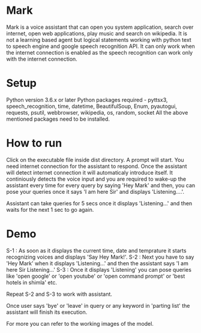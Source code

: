 # Mark
Mark is a voice assistant that can open you system application, search over internet, open web applications, play music and search on wikipedia.
It is not a learning based agent but logical statements working with python text to speech engine and google speech recognition API.
It can only work when the internet connection is enabled as the speech recognition can work only with the internet connection.

# Setup 
Python version 3.6.x or later
Python packages required - pyttsx3, 
                           speech_recognition, 
                           time, 
                           datetime, 
                           BeautifulSoup, 
                           Enum, 
                           pyautogui, 
                           requests, 
                           psutil, 
                           webbrowser, 
                           wikipedia, 
                           os, 
                           random, 
                           socket
All the above mentioned packages need to be installed.   

# How to run 
Click on the executable file inside dist directory. A prompt will start. You need internet connection for the assistant to respond.
Once the assistant will detect internet connection it will automaticaly introduce itself. 
It continiously detects the voice input and you are required to wake-up the assistant every time for every query by saying 'Hey Mark' and then,
you can pose your queries once it says 'I am here Sir' and displays 'Listening....'.

Assistant can take queries for 5 secs once it displays 'Listening...' and then waits for the next 1 sec to go again.

# Demo
S-1 : As soon as it displays the current time, date and temprature it starts recognizing voices and displays 'Say Hey Mark!'. 
S-2 : Next you have to say 'Hey Mark' when it displays 'Listening...' and then the assistant says 'I am here Sir Listening...'
S-3 : Once it displays 'Listening'  you can pose queries like 'open google' or 'open youtube' or 'open command prompt' or 'best hotels in shimla' etc.

Repeat S-2 and S-3 to work with assistant.

Once user says 'bye' or 'leave' in query or any keyword in 'parting list' the assistant will finish its execution.

For more you can refer to the working images of the model.
